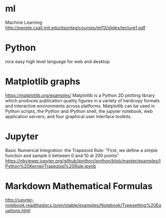 # ml
Machine Learning 
http://people.csail.mit.edu/dsontag/courses/ml13/slides/lecture1.pdf

# Python
nice easy high level language for web and desktop

# Matplotlib graphs
https://matplotlib.org/examples/
Matplotlib is a Python 2D plotting library which produces publication quality figures in a variety of hardcopy formats and interactive environments across platforms. Matplotlib can be used in Python scripts, the Python and IPython shell, the jupyter notebook, web application servers, and four graphical user interface toolkits.

# Jupyter
Basic Numerical Integration: the Trapezoid Rule:
"First, we define a simple function and sample it between 0 and 10 at 200 points"
https://nbviewer.jupyter.org/github/ipython/ipython/blob/master/examples/IPython%20Kernel/Trapezoid%20Rule.ipynb

# Markdown Mathematical Formulas
http://jupyter-notebook.readthedocs.io/en/stable/examples/Notebook/Typesetting%20Equations.html
